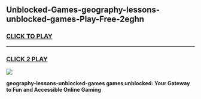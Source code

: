 
## Unblocked-Games-geography-lessons-unblocked-games-Play-Free-2eghn
<h3>
<a href="https://premium76.site?title=geography-lessons-unblocked-games&ref=18A1">CLICK TO PLAY</a></h3>
<hr>

<h3>
<a href="https://premium76.site?title=geography-lessons-unblocked-games&ref=18A1">CLICK 2 PLAY</a>
  
</h3>

<a href="https://premium76.site?title=geography-lessons-unblocked-games&ref=18A1"><img src="https://clearcache.store/games.png"></a>


**geography-lessons-unblocked-games games unblocked: Your Gateway to Fun and Accessible Online Gaming**
